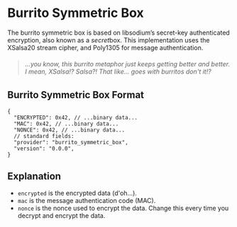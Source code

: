 # Burrito Symmetric Box

The burrito symmetric box is based on libsodium’s secret-key authenticated encryption, also known as a *secret*box. This
implementation uses the XSalsa20 stream cipher, and Poly1305 for message authentication.

> ###### ...you know, this burrito metaphor just keeps getting better and better. I mean, XSalsa!? Salsa?! That like... goes with burritos don't it!?

## Burrito Symmetric Box Format

```json5
{
  "ENCRYPTED": 0x42, // ...binary data...
  "MAC": 0x42, // ...binary data...
  "NONCE": 0x42, // ...binary data...
  // standard fields:
  "provider": "burrito_symmetric_box",
  "version": "0.0.0",
}
```

## Explanation

- `encrypted` is the encrypted data (d'oh...).
- `mac` is the message authentication code (MAC).
- `nonce` is the nonce used to encrypt the data. Change this every time you decrypt and encrypt the data.